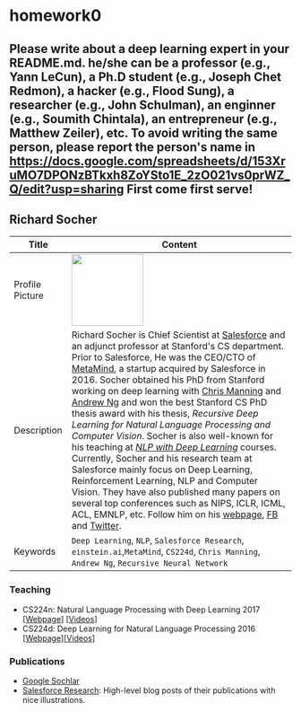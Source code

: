 # homework0
Please write about a deep learning expert in your README.md.
he/she can be a professor (e.g., Yann LeCun), a Ph.D student (e.g., Joseph Chet Redmon), a hacker (e.g., Flood Sung), a researcher (e.g., John Schulman), an enginner (e.g., Soumith Chintala), an entrepreneur (e.g., Matthew Zeiler), etc.
To avoid writing the same person, please report the person's name in  
https://docs.google.com/spreadsheets/d/153XruMO7DPONzBTkxh8ZoYSto1E_2zO021vs0prWZ_Q/edit?usp=sharing
First come first serve!
-------

## Richard Socher

|Title|Content|
|-----|-------|
|Profile Picture|<img src="https://media.bizj.us/view/img/10316775/2837312-richardsocher*750xx1434-1916-0-0.jpg" width=128></img>|
|Description|Richard Socher is Chief Scientist at [Salesforce](https://www.salesforce.com/tw/?ir=1) and an adjunct professor at Stanford's CS department. Prior to Salesforce, He was the CEO/CTO of [MetaMind](http://www.metamind.io/), a startup acquired by Salesforce in 2016. Socher obtained his PhD from Stanford working on deep learning with [Chris Manning](https://nlp.stanford.edu/manning/) and [Andrew Ng](http://www.andrewng.org/) and won the best Stanford CS PhD thesis award with his thesis, *Recursive Deep Learning for Natural Language Processing and Computer Vision*. Socher is also well-known for his teaching at [*NLP with Deep Learning*](http://web.stanford.edu/class/cs224n/) courses. Currently, Socher and his research team at Salesforce mainly focus on Deep Learning, Reinforcement Learning, NLP and Computer Vision. They have also published many papers on several top conferences such as NIPS, ICLR, ICML, ACL, EMNLP, etc. Follow him on his [webpage](http://www.socher.org/), [FB](https://www.facebook.com/rsocher) and [Twitter](https://twitter.com/RichardSocher).
|Keywords|`Deep Learning`, `NLP`, `Salesforce Research`, `einstein.ai`,`MetaMind`, `CS224d`, `Chris Manning`, `Andrew Ng`, `Recursive Neural Network`

### Teaching
- CS224n: Natural Language Processing with Deep Learning 2017 [[Webpage](http://web.stanford.edu/class/cs224n/)] [[Videos](https://youtu.be/OQQ-W_63UgQ)]
- CS224d: Deep Learning for Natural Language Processing 2016 [[Webpage](http://cs224d.stanford.edu/)][[Videos](https://youtu.be/Qy0oEkCZkBI)]

### Publications
- [Google Sochlar](https://scholar.google.com/citations?hl=en&user=FaOcyfMAAAAJ&view_op=list_works&sortby=pubdate)
- [Salesforce Research](https://einstein.ai/research): High-level blog posts of their publications with nice illustrations.
